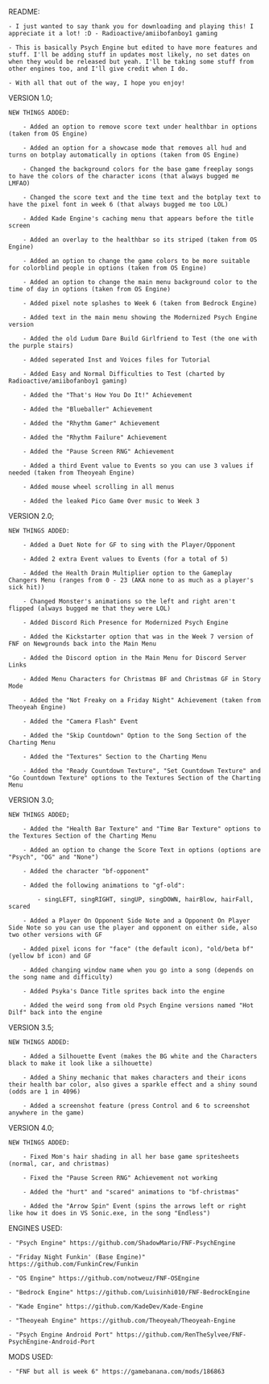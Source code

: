 README:

	- I just wanted to say thank you for downloading and playing this! I appreciate it a lot! :D - Radioactive/amiibofanboy1 gaming

	- This is basically Psych Engine but edited to have more features and stuff. I'll be adding stuff in updates most likely, no set dates on when they would be released but yeah. I'll be taking some stuff from other engines too, and I'll give credit when I do.

	- With all that out of the way, I hope you enjoy!

VERSION 1.0;

	NEW THINGS ADDED:

		- Added an option to remove score text under healthbar in options (taken from OS Engine)

		- Added an option for a showcase mode that removes all hud and turns on botplay automatically in options (taken from OS Engine)

		- Changed the background colors for the base game freeplay songs to have the colors of the character icons (that always bugged me LMFAO)

		- Changed the score text and the time text and the botplay text to have the pixel font in week 6 (that always bugged me too LOL)

		- Added Kade Engine's caching menu that appears before the title screen

		- Added an overlay to the healthbar so its striped (taken from OS Engine)

		- Added an option to change the game colors to be more suitable for colorblind people in options (taken from OS Engine)

		- Added an option to change the main menu background color to the time of day in options (taken from OS Engine)

		- Added pixel note splashes to Week 6 (taken from Bedrock Engine)

		- Added text in the main menu showing the Modernized Psych Engine version

		- Added the old Ludum Dare Build Girlfriend to Test (the one with the purple stairs)

		- Added seperated Inst and Voices files for Tutorial

		- Added Easy and Normal Difficulties to Test (charted by Radioactive/amiibofanboy1 gaming)

		- Added the "That's How You Do It!" Achievement

		- Added the "Blueballer" Achievement

		- Added the "Rhythm Gamer" Achievement

		- Added the "Rhythm Failure" Achievement

		- Added the "Pause Screen RNG" Achievement

		- Added a third Event value to Events so you can use 3 values if needed (taken from Theoyeah Engine)

		- Added mouse wheel scrolling in all menus

		- Added the leaked Pico Game Over music to Week 3

VERSION 2.0;

	NEW THINGS ADDED:

		- Added a Duet Note for GF to sing with the Player/Opponent

		- Added 2 extra Event values to Events (for a total of 5)

		- Added the Health Drain Multiplier option to the Gameplay Changers Menu (ranges from 0 - 23 (AKA none to as much as a player's sick hit))

		- Changed Monster's animations so the left and right aren't flipped (always bugged me that they were LOL)

		- Added Discord Rich Presence for Modernized Psych Engine

		- Added the Kickstarter option that was in the Week 7 version of FNF on Newgrounds back into the Main Menu

		- Added the Discord option in the Main Menu for Discord Server Links

		- Added Menu Characters for Christmas BF and Christmas GF in Story Mode

		- Added the "Not Freaky on a Friday Night" Achievement (taken from Theoyeah Engine)

		- Added the "Camera Flash" Event

		- Added the "Skip Countdown" Option to the Song Section of the Charting Menu

		- Added the "Textures" Section to the Charting Menu

		- Added the "Ready Countdown Texture", "Set Countdown Texture" and "Go Countdown Texture" options to the Textures Section of the Charting Menu

VERSION 3.0;

	NEW THINGS ADDED;

		- Added the "Health Bar Texture" and "Time Bar Texture" options to the Textures Section of the Charting Menu

		- Added an option to change the Score Text in options (options are "Psych", "OG" and "None")

		- Added the character "bf-opponent"

		- Added the following animations to "gf-old":

			- singLEFT, singRIGHT, singUP, singDOWN, hairBlow, hairFall, scared

		- Added a Player On Opponent Side Note and a Opponent On Player Side Note so you can use the player and opponent on either side, also two other versions with GF

		- Added pixel icons for "face" (the default icon), "old/beta bf" (yellow bf icon) and GF

		- Added changing window name when you go into a song (depends on the song name and difficulty)

		- Added Psyka's Dance Title sprites back into the engine

		- Added the weird song from old Psych Engine versions named "Hot Dilf" back into the engine

VERSION 3.5;

	NEW THINGS ADDED:

		- Added a Silhouette Event (makes the BG white and the Characters black to make it look like a silhouette)

		- Added a Shiny mechanic that makes characters and their icons their health bar color, also gives a sparkle effect and a shiny sound (odds are 1 in 4096)

		- Added a screenshot feature (press Control and 6 to screenshot anywhere in the game)

VERSION 4.0;

	NEW THINGS ADDED:

		- Fixed Mom's hair shading in all her base game spritesheets (normal, car, and christmas)

		- Fixed the "Pause Screen RNG" Achievement not working

		- Added the "hurt" and "scared" animations to "bf-christmas"

		- Added the "Arrow Spin" Event (spins the arrows left or right like how it does in VS Sonic.exe, in the song "Endless")

ENGINES USED:

	- "Psych Engine" https://github.com/ShadowMario/FNF-PsychEngine

	- "Friday Night Funkin' (Base Engine)" https://github.com/FunkinCrew/Funkin

	- "OS Engine" https://github.com/notweuz/FNF-OSEngine

	- "Bedrock Engine" https://github.com/Luisinhi010/FNF-BedrockEngine

	- "Kade Engine" https://github.com/KadeDev/Kade-Engine

	- "Theoyeah Engine" https://github.com/Theoyeah/Theoyeah-Engine

	- "Psych Engine Android Port" https://github.com/RenTheSylvee/FNF-PsychEngine-Android-Port

MODS USED:

	- "FNF but all is week 6" https://gamebanana.com/mods/186863